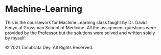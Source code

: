 # Machine-Learning

This is the coursework for Machine Learning class taught by Dr. David Fenyo at Grossman School of Medicine. All the assignment questions were provided by the Professor but the solutions were solved and written solely by myself.

© 2021 Tanubrata Dey. All Rights Reserved.
